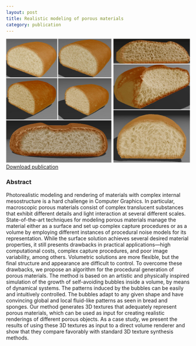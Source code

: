 ```yaml
---
layout: post
title: Realistic modeling of porous materials
category: publication
---
```


<img src='/assets/publications/BSDGE16/BSDGE16.png' width='600px'/>
<br>
<a href="/assets/publications/BSDGE16/BSDGE16.pdf" download>Download publication</a> 

### Abstract

Photorealistic modeling and rendering of materials with complex internal mesostructure is a hard challenge in Computer Graphics. In particular, macroscopic porous materials consist of complex translucent substances that exhibit different details and light interaction at several different scales. State-of-the-art techniques for modeling porous materials manage the material either as a surface and set up complex capture procedures or as a volume by employing different instances of procedural noise models for its representation. While the surface solution achieves several desired material properties, it still presents drawbacks in practical applications—high computational costs, complex capture procedures, and poor image variability, among others. Volumetric solutions are more flexible, but the final structure and appearance are difficult to control. To overcome these drawbacks, we propose an algorithm for the procedural generation of porous materials. The method is based on an artistic and physically inspired simulation of the growth of self-avoiding bubbles inside a volume, by means of dynamical systems. The patterns induced by the bubbles can be easily and intuitively controlled. The bubbles adapt to any given shape and have convincing global and local fluid-like patterns as seen in bread and sponges. Our method generates 3D textures that adequately represent porous materials, which can be used as input for creating realistic renderings of different porous objects. As a case study, we present the results of using these 3D textures as input to a direct volume renderer and show that they compare favorably with standard 3D texture synthesis methods.



